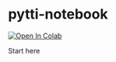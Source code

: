 # pytti-notebook

[![Open In Colab](https://colab.research.google.com/assets/colab-badge.svg)](https://colab.research.google.com/github/pytti-tools/pytti-notebook/blob/main/pytti_5_beta.ipynb)


Start here
